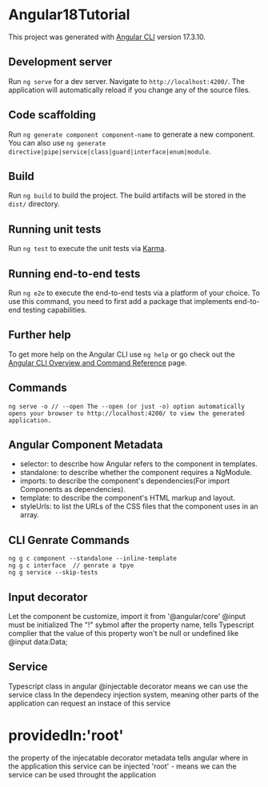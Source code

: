 # Angular18Tutorial

This project was generated with [Angular CLI](https://github.com/angular/angular-cli) version 17.3.10.

## Development server

Run `ng serve` for a dev server. Navigate to `http://localhost:4200/`. The application will automatically reload if you change any of the source files.

## Code scaffolding

Run `ng generate component component-name` to generate a new component. You can also use `ng generate directive|pipe|service|class|guard|interface|enum|module`.

## Build

Run `ng build` to build the project. The build artifacts will be stored in the `dist/` directory.

## Running unit tests

Run `ng test` to execute the unit tests via [Karma](https://karma-runner.github.io).

## Running end-to-end tests

Run `ng e2e` to execute the end-to-end tests via a platform of your choice. To use this command, you need to first add a package that implements end-to-end testing capabilities.

## Further help

To get more help on the Angular CLI use `ng help` or go check out the [Angular CLI Overview and Command Reference](https://angular.io/cli) page.

## Commands

```
ng serve -o // --open The --open (or just -o) option automatically opens your browser to http://localhost:4200/ to view the generated application.
```

## Angular Component Metadata

- selector: to describe how Angular refers to the component in templates.
- standalone: to describe whether the component requires a NgModule.
- imports: to describe the component's dependencies(For import Components as dependencies).
- template: to describe the component's HTML markup and layout.
- styleUrls: to list the URLs of the CSS files that the component uses in an array.

## CLI Genrate Commands

```
ng g c component --standalone --inline-template 
ng g c interface  // genrate a tpye  
ng g service --skip-tests
```

## Input decorator

Let the component be customize, import it from '@angular/core'
@input must be initialized
The "!" sybmol after the property name,
tells Typescript complier that the value of this property won't be null or undefined
like @input data:Data;

## Service 

Typescript class in angular
@injectable decorator means we can use the service class
In the dependecy injection system, meaning other parts of the application
can request an instace of this service 

# providedIn:'root'
the property of the injecatable decorator metadata 
tells angular where in the application this service can be injected
'root' - means we can the service can be used throught the application  